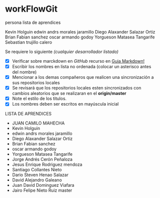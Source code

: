 # workFlowGit

persona
lista de aprendices

Kevin Holguin
edwin andrs morales jaramillo
Diego Alaxander Salazar Ortiz
Brian Fabian sanchez
oscar armando godoy
Yorgueson Matasea Tangarife
Sebastian trujillo calero

Se requiere lo siguiente _(cualquier desarrollador listado)_
- [x] Verificar sobre marckdown en *GitHub* recurso en [Guia Markdown!](https://guides.github.com/features/mastering-markdown/)
- [x] Escribir los nombres en lista no ordenada (colocar un asterisco antes del nombre)
- [x] Mencionar a los demas compañeros que realicen una sincronización a sus repositorios locales
- [x] Se revisará que los repositorios locales esten sincronizados con cambios aleatorios que se realizaran en el **origin/master**
- [x] Note el estilo de los titulos.
- [x] Los nombres deben ser escritos en mayúscula inicial

LISTA DE APRENDICES

* JUAN CAMILO MAHECHA
* Kevin Holguin
* edwin andrs morales jaramillo
* Diego Alaxander Salazar Ortiz
* Brian Fabian sanchez
* oscar armando godoy
* Yorgueson Matasea Tangarife
* Jorge Andrés Cerón Peñaloza
* Jesus Enrique Rodriguez mendoza
* Santiago Collantes Nieto
* Dario Steven Henao Salazar
* David Alejandro Galeano
* Juan David Dominguez Viafara 
* Jairo Felipe Nieto Ruiz
master

